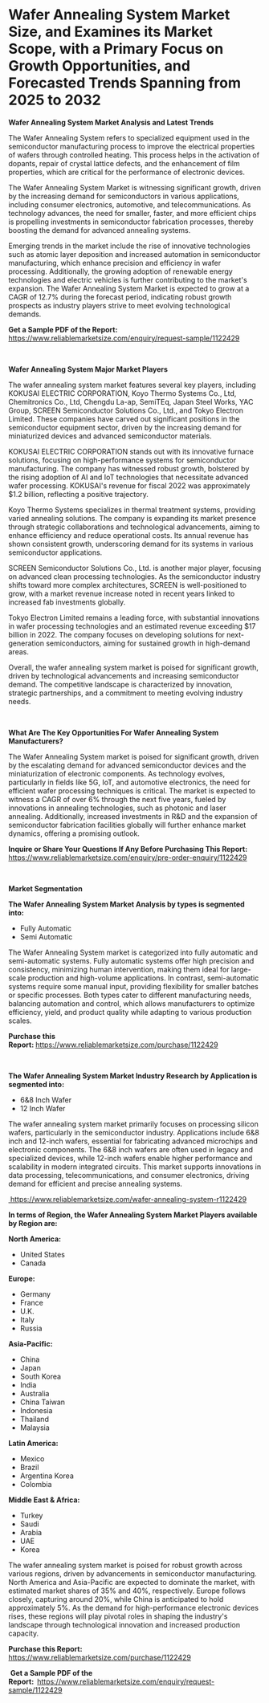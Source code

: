 <p><h1>Wafer Annealing System Market Size, and Examines its Market Scope, with a Primary Focus on Growth Opportunities, and Forecasted Trends Spanning from 2025 to 2032</h1></p><p><strong>Wafer Annealing System Market Analysis and Latest Trends</strong></p>
<p><p>The Wafer Annealing System refers to specialized equipment used in the semiconductor manufacturing process to improve the electrical properties of wafers through controlled heating. This process helps in the activation of dopants, repair of crystal lattice defects, and the enhancement of film properties, which are critical for the performance of electronic devices. </p><p>The Wafer Annealing System Market is witnessing significant growth, driven by the increasing demand for semiconductors in various applications, including consumer electronics, automotive, and telecommunications. As technology advances, the need for smaller, faster, and more efficient chips is propelling investments in semiconductor fabrication processes, thereby boosting the demand for advanced annealing systems.</p><p>Emerging trends in the market include the rise of innovative technologies such as atomic layer deposition and increased automation in semiconductor manufacturing, which enhance precision and efficiency in wafer processing. Additionally, the growing adoption of renewable energy technologies and electric vehicles is further contributing to the market's expansion. The Wafer Annealing System Market is expected to grow at a CAGR of 12.7% during the forecast period, indicating robust growth prospects as industry players strive to meet evolving technological demands.</p></p>
<p><strong>Get a Sample PDF of the Report:&nbsp;</strong> <a href="https://www.reliablemarketsize.com/enquiry/request-sample/1122429?utm_campaign=3126&utm_medium=2&utm_source=Github&utm_content=ia&utm_term=12042025&utm_id=wafer-annealing-system">https://www.reliablemarketsize.com/enquiry/request-sample/1122429</a></p>
<p>&nbsp;</p>
<p><strong>Wafer Annealing System Major Market Players</strong></p>
<p><p>The wafer annealing system market features several key players, including KOKUSAI ELECTRIC CORPORATION, Koyo Thermo Systems Co., Ltd, Chemitronics Co., Ltd, Chengdu La-ap, SemiTEq, Japan Steel Works, YAC Group, SCREEN Semiconductor Solutions Co., Ltd., and Tokyo Electron Limited. These companies have carved out significant positions in the semiconductor equipment sector, driven by the increasing demand for miniaturized devices and advanced semiconductor materials.</p><p>KOKUSAI ELECTRIC CORPORATION stands out with its innovative furnace solutions, focusing on high-performance systems for semiconductor manufacturing. The company has witnessed robust growth, bolstered by the rising adoption of AI and IoT technologies that necessitate advanced wafer processing. KOKUSAI's revenue for fiscal 2022 was approximately $1.2 billion, reflecting a positive trajectory.</p><p>Koyo Thermo Systems specializes in thermal treatment systems, providing varied annealing solutions. The company is expanding its market presence through strategic collaborations and technological advancements, aiming to enhance efficiency and reduce operational costs. Its annual revenue has shown consistent growth, underscoring demand for its systems in various semiconductor applications.</p><p>SCREEN Semiconductor Solutions Co., Ltd. is another major player, focusing on advanced clean processing technologies. As the semiconductor industry shifts toward more complex architectures, SCREEN is well-positioned to grow, with a market revenue increase noted in recent years linked to increased fab investments globally.</p><p>Tokyo Electron Limited remains a leading force, with substantial innovations in wafer processing technologies and an estimated revenue exceeding $17 billion in 2022. The company focuses on developing solutions for next-generation semiconductors, aiming for sustained growth in high-demand areas.</p><p>Overall, the wafer annealing system market is poised for significant growth, driven by technological advancements and increasing semiconductor demand. The competitive landscape is characterized by innovation, strategic partnerships, and a commitment to meeting evolving industry needs.</p></p>
<p>&nbsp;</p>
<p><strong>What Are The Key Opportunities For Wafer Annealing System Manufacturers?</strong></p>
<p><p>The Wafer Annealing System market is poised for significant growth, driven by the escalating demand for advanced semiconductor devices and the miniaturization of electronic components. As technology evolves, particularly in fields like 5G, IoT, and automotive electronics, the need for efficient wafer processing techniques is critical. The market is expected to witness a CAGR of over 6% through the next five years, fueled by innovations in annealing technologies, such as photonic and laser annealing. Additionally, increased investments in R&D and the expansion of semiconductor fabrication facilities globally will further enhance market dynamics, offering a promising outlook.</p></p>
<p><strong>Inquire or Share Your Questions If Any Before Purchasing This Report:</strong> <a href="https://www.reliablemarketsize.com/enquiry/pre-order-enquiry/1122429?utm_campaign=3126&utm_medium=2&utm_source=Github&utm_content=ia&utm_term=12042025&utm_id=wafer-annealing-system">https://www.reliablemarketsize.com/enquiry/pre-order-enquiry/1122429</a></p>
<p>&nbsp;</p>
<p><strong>Market Segmentation</strong></p>
<p><strong>The Wafer Annealing System Market Analysis by types is segmented into:</strong></p>
<p><ul><li>Fully Automatic</li><li>Semi Automatic</li></ul></p>
<p><p>The Wafer Annealing System market is categorized into fully automatic and semi-automatic systems. Fully automatic systems offer high precision and consistency, minimizing human intervention, making them ideal for large-scale production and high-volume applications. In contrast, semi-automatic systems require some manual input, providing flexibility for smaller batches or specific processes. Both types cater to different manufacturing needs, balancing automation and control, which allows manufacturers to optimize efficiency, yield, and product quality while adapting to various production scales.</p></p>
<p><strong>Purchase this Report:&nbsp;</strong><a href="https://www.reliablemarketsize.com/purchase/1122429?utm_campaign=3126&utm_medium=2&utm_source=Github&utm_content=ia&utm_term=12042025&utm_id=wafer-annealing-system">https://www.reliablemarketsize.com/purchase/1122429</a></p>
<p>&nbsp;</p>
<p><strong>The Wafer Annealing System Market Industry Research by Application is segmented into:</strong></p>
<p><ul><li>6&8 Inch Wafer</li><li>12 Inch Wafer</li></ul></p>
<p><p>The wafer annealing system market primarily focuses on processing silicon wafers, particularly in the semiconductor industry. Applications include 6&8 inch and 12-inch wafers, essential for fabricating advanced microchips and electronic components. The 6&8 inch wafers are often used in legacy and specialized devices, while 12-inch wafers enable higher performance and scalability in modern integrated circuits. This market supports innovations in data processing, telecommunications, and consumer electronics, driving demand for efficient and precise annealing systems.</p></p>
<p><a href="https://www.reliablemarketsize.com/wafer-annealing-system-r1122429?utm_campaign=3126&utm_medium=2&utm_source=Github&utm_content=ia&utm_term=12042025&utm_id=wafer-annealing-system">&nbsp;https://www.reliablemarketsize.com/wafer-annealing-system-r1122429</a></p>
<p><strong>In terms of Region, the Wafer Annealing System Market Players available by Region are:</strong></p>
<p>
    <p> <strong> North America: </strong>
        <ul>
            <li>United States</li>
            <li>Canada</li>
        </ul>
        </p> 
    <p> <strong> Europe: </strong>
        <ul>
            <li>Germany</li>
            <li>France</li>
            <li>U.K.</li>
            <li>Italy</li>
            <li>Russia</li>
        </ul>
        </p> 
    <p> <strong> Asia-Pacific: </strong>
        <ul>
            <li>China</li>
            <li>Japan</li>
            <li>South Korea</li>
            <li>India</li>
            <li>Australia</li>
            <li>China Taiwan</li>
            <li>Indonesia</li>
            <li>Thailand</li>
            <li>Malaysia</li>
        </ul>
        </p> 
    <p> <strong> Latin America: </strong>
        <ul>
            <li>Mexico</li>
            <li>Brazil</li>
            <li>Argentina Korea</li>
            <li>Colombia</li>
        </ul>
        </p> 
    <p> <strong> Middle East & Africa: </strong>
        <ul>
            <li>Turkey</li>
            <li>Saudi</li>
            <li>Arabia</li>
            <li>UAE</li>
            <li>Korea</li>
        </ul>
    </p>
    </p>
<p><p>The wafer annealing system market is poised for robust growth across various regions, driven by advancements in semiconductor manufacturing. North America and Asia-Pacific are expected to dominate the market, with estimated market shares of 35% and 40%, respectively. Europe follows closely, capturing around 20%, while China is anticipated to hold approximately 5%. As the demand for high-performance electronic devices rises, these regions will play pivotal roles in shaping the industry's landscape through technological innovation and increased production capacity.</p></p>
<p><strong>Purchase this Report: </strong><a href="https://www.reliablemarketsize.com/purchase/1122429?utm_campaign=3126&utm_medium=2&utm_source=Github&utm_content=ia&utm_term=12042025&utm_id=wafer-annealing-system">https://www.reliablemarketsize.com/purchase/1122429</a></p>
<p>&nbsp;<strong>Get a Sample PDF of the Report:&nbsp;&nbsp;</strong><a href="https://www.reliablemarketsize.com/enquiry/request-sample/1122429?utm_campaign=3126&utm_medium=2&utm_source=Github&utm_content=ia&utm_term=12042025&utm_id=wafer-annealing-system">https://www.reliablemarketsize.com/enquiry/request-sample/1122429</a></p>
<p><strong></strong></p>
<p><p></p><p></p><p></p></p>